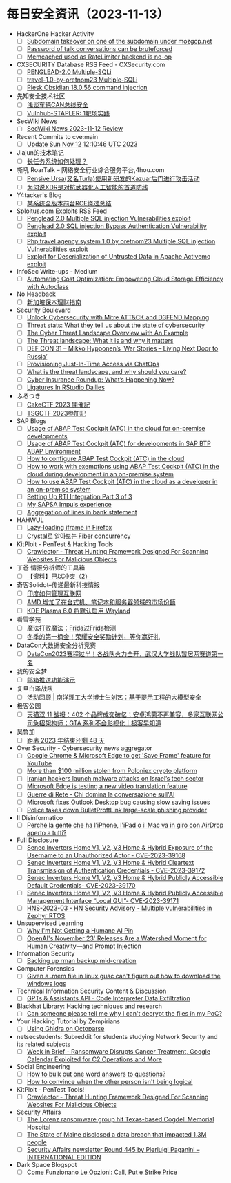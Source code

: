 # 每日安全资讯（2023-11-13）

- HackerOne Hacker Activity
  - [ ] [Subdomain takeover on one of the subdomain under mozgcp.net](https://hackerone.com/reports/2190380)
  - [ ] [Password of talk conversations can be bruteforced](https://hackerone.com/reports/2094473)
  - [ ] [Memcached used as RateLimiter backend is no-op](https://hackerone.com/reports/2110945)
- CXSECURITY Database RSS Feed - CXSecurity.com
  - [ ] [PENGLEAD-2.0 Multiple-SQLi](https://cxsecurity.com/issue/WLB-2023110012)
  - [ ] [travel-1.0-by-oretnom23 Multiple-SQLi](https://cxsecurity.com/issue/WLB-2023110011)
  - [ ] [Plesk Obsidian 18.0.56 command injecrion](https://cxsecurity.com/issue/WLB-2023110010)
- 先知安全技术社区
  - [ ] [浅谈车辆CAN总线安全](https://xz.aliyun.com/t/13028)
  - [ ] [Vulnhub-STAPLER: 1靶场实践](https://xz.aliyun.com/t/13027)
- SecWiki News
  - [ ] [SecWiki News 2023-11-12 Review](http://www.sec-wiki.com/?2023-11-12)
- Recent Commits to cve:main
  - [ ] [Update Sun Nov 12 12:10:46 UTC 2023](https://github.com/trickest/cve/commit/88df88cb2d31c79dc53c8c24c829f292df27f139)
- Jiajun的技术笔记
  - [ ] [长任务系统如何处理？](https://jiajunhuang.com/articles/2023_11_12-long_running_task.md.html)
- 嘶吼 RoarTalk – 网络安全行业综合服务平台,4hou.com
  - [ ] [Pensive Ursa(又名Turla)使用新研发的Kazuar后门进行攻击活动](https://www.4hou.com/posts/5wvx)
  - [ ] [为何说XDR是对抗武器化人工智能的首道防线](https://www.4hou.com/posts/8zyl)
- Y4tacker's Blog
  - [ ] [某系统全版本前台RCE绕过总结](https://y4tacker.github.io/2023/11/12/year/2023/11/%E6%9F%90%E7%B3%BB%E7%BB%9F%E5%85%A8%E7%89%88%E6%9C%AC%E5%89%8D%E5%8F%B0RCE%E7%BB%95%E8%BF%87%E6%80%BB%E7%BB%93/)
- Sploitus.com Exploits RSS Feed
  - [ ] [Penglead  2.0 Multiple SQL injection Vulnerabilities exploit](https://sploitus.com/exploit?id=1337DAY-ID-39141&utm_source=rss&utm_medium=rss)
  - [ ] [Penglead 2.0 SQL injection Bypass Authentication Vulnerability exploit](https://sploitus.com/exploit?id=1337DAY-ID-39140&utm_source=rss&utm_medium=rss)
  - [ ] [Php travel agency system 1.0 by oretnom23 Multiple SQL injection Vulnerabilities exploit](https://sploitus.com/exploit?id=1337DAY-ID-39142&utm_source=rss&utm_medium=rss)
  - [ ] [Exploit for Deserialization of Untrusted Data in Apache Activemq exploit](https://sploitus.com/exploit?id=262C6173-6C7E-593E-A599-8E2415B89755&utm_source=rss&utm_medium=rss)
- InfoSec Write-ups - Medium
  - [ ] [Automating Cost Optimization: Empowering Cloud Storage Efficiency with Autoclass](https://infosecwriteups.com/automating-cost-optimization-empowering-cloud-storage-efficiency-with-autoclass-136cfa8709c1?source=rss----7b722bfd1b8d---4)
- No Headback
  - [ ] [新加坡保本理财指南](http://xargin.com/invest-in-cash-fund/)
- Security Boulevard
  - [ ] [Unlock Cybersecurity with Mitre ATT&CK and D3FEND Mapping](https://securityboulevard.com/2023/11/unlock-cybersecurity-with-mitre-attck-and-d3fend-mapping/)
  - [ ] [Threat stats: What they tell us about the state of cybersecurity](https://securityboulevard.com/2023/11/threat-stats-what-they-tell-us-about-the-state-of-cybersecurity/)
  - [ ] [The Cyber Threat Landscape Overview with An Example](https://securityboulevard.com/2023/11/the-cyber-threat-landscape-overview-with-an-example/)
  - [ ] [The Threat landscape: What it is and why it matters](https://securityboulevard.com/2023/11/the-threat-landscape-what-it-is-and-why-it-matters/)
  - [ ] [DEF CON 31 – Mikko Hypponen’s ‘War Stories – Living Next Door to Russia’](https://securityboulevard.com/2023/11/def-con-31-mikko-hypponens-war-stories-living-next-door-to-russia/)
  - [ ] [Provisioning Just-In-Time Access via ChatOps](https://securityboulevard.com/2023/11/provisioning-just-in-time-access-via-chatops/)
  - [ ] [What is the threat landscape, and why should you care?](https://securityboulevard.com/2023/11/what-is-the-threat-landscape-and-why-should-you-care/)
  - [ ] [Cyber Insurance Roundup: What’s Happening Now?](https://securityboulevard.com/2023/11/cyber-insurance-roundup-whats-happening-now/)
  - [ ] [Ligatures In RStudio Dailies](https://securityboulevard.com/2023/11/ligatures-in-rstudio-dailies/)
- ふるつき
  - [ ] [CakeCTF 2023 開催記](https://furutsuki.hatenablog.com/entry/2023/11/12/200529)
  - [ ] [TSGCTF 2023参加記](https://furutsuki.hatenablog.com/entry/2023/11/12/121722)
- SAP Blogs
  - [ ] [Usage of ABAP Test Cockpit (ATC) in the cloud for on-premise developments](https://blogs.sap.com/2023/11/12/usage-of-abap-test-cockpit-atc-in-the-cloud-for-on-premise-developments/)
  - [ ] [Usage of ABAP Test Cockpit (ATC) for developments in SAP BTP ABAP Environment](https://blogs.sap.com/2023/11/12/usage-of-abap-test-cockpit-atc-for-developments-in-sap-btp-abap-environment/)
  - [ ] [How to configure ABAP Test Cockpit (ATC) in the cloud](https://blogs.sap.com/2023/11/12/how-to-configure-abap-test-cockpit-atc-in-the-cloud/)
  - [ ] [How to work with exemptions using ABAP Test Cockpit (ATC) in the cloud during development in an on-premise system](https://blogs.sap.com/2023/11/12/how-to-work-with-exemptions-using-abap-test-cockpit-atc-in-the-cloud-during-development-in-an-on-premise-system/)
  - [ ] [How to use ABAP Test Cockpit (ATC) in the cloud as a developer in an on-premise system](https://blogs.sap.com/2023/11/12/how-to-use-abap-test-cockpit-atc-in-the-cloud-as-a-developer-in-an-on-premise-system/)
  - [ ] [Setting Up RTI Integration Part 3 of 3](https://blogs.sap.com/2023/11/12/setting-up-rti-integration-part-3-of-3/)
  - [ ] [My SAPSA Impuls experience](https://blogs.sap.com/2023/11/12/my-sapsa-impuls-experience/)
  - [ ] [Aggregation of lines in bank statement](https://blogs.sap.com/2023/11/12/aggregation-of-lines-in-bank-statement/)
- HAHWUL
  - [ ] [Lazy-loading iframe in Firefox](https://www.hahwul.com/2023/11/12/iframe-lazyloading-in-firefox/)
  - [ ] [Crystal로 알아보는 Fiber concurrency](https://www.hahwul.com/2023/11/12/fiber-concurrency/)
- KitPloit - PenTest & Hacking Tools
  - [ ] [Crawlector - Threat Hunting Framework Designed For Scanning Websites For Malicious Objects](http://www.kitploit.com/2023/11/crawlector-threat-hunting-framework.html)
- 丁爸 情报分析师的工具箱
  - [ ] [【资料】巴以冲突（2）](https://mp.weixin.qq.com/s?__biz=MzI2MTE0NTE3Mw==&mid=2651140546&idx=1&sn=b4d55105a75f0a819e529003e4363cd2&chksm=f1af46f8c6d8cfee4b857059df0ff64e40df590d2f3e19fc1d60f736740197f1981b8a004f15&scene=58&subscene=0#rd)
- 奇客Solidot–传递最新科技情报
  - [ ] [印度如何管理互联网](https://www.solidot.org/story?sid=76601)
  - [ ] [AMD 增加了在台式机、笔记本和服务器领域的市场份额](https://www.solidot.org/story?sid=76600)
  - [ ] [KDE Plasma 6.0 将默认启用 Wayland](https://www.solidot.org/story?sid=76599)
- 看雪学苑
  - [ ] [魔法打败魔法：Frida过Frida检测](https://mp.weixin.qq.com/s?__biz=MjM5NTc2MDYxMw==&mid=2458528184&idx=1&sn=5401d91e3db4b11b8b81ee7ef1a5820d&chksm=b18d193286fa9024c1003fca249697910ff26af68241252b7e8b0afa120cc14cfbe2c9e3b04c&scene=58&subscene=0#rd)
  - [ ] [冬季的第一桶金！荣耀安全奖励计划，等你赢好礼](https://mp.weixin.qq.com/s?__biz=MjM5NTc2MDYxMw==&mid=2458528184&idx=2&sn=c1bcbfebd9528dc2b380c86b8718385d&chksm=b18d193286fa90240c0d8a32eb52063c6778b95ff5df10bbc36262162d0f126be81f12e3105e&scene=58&subscene=0#rd)
- DataCon大数据安全分析竞赛
  - [ ] [DataCon2023赛程过半！各战队火力全开，武汉大学战队暂居两赛道第一名](https://mp.weixin.qq.com/s?__biz=MzU5Njg1NzMyNw==&mid=2247487556&idx=1&sn=3242dec73aed81532a78812bc9d0fa78&chksm=fe5d08c4c92a81d2bdbd194d77641f56f9e85519a2f0fc1344d6fbaf60d49c8bcc82acff1193&scene=58&subscene=0#rd)
- 我的安全梦
  - [ ] [邮箱推送功能演示](https://mp.weixin.qq.com/s?__biz=MzU3NDY1NTYyOQ==&mid=2247485797&idx=1&sn=e35fc1652b3eb4537c5c9c04a40b231a&chksm=fd2e5487ca59dd910c8161d7c0d6843213a37c04de8eeff895059c53d1eba6c3e03b56449497&scene=58&subscene=0#rd)
- 复旦白泽战队
  - [ ] [活动回顾 | 南洋理工大学博士生刘艺：基于提示工程的大模型安全](https://mp.weixin.qq.com/s?__biz=MzU4NzUxOTI0OQ==&mid=2247487886&idx=1&sn=72ce9d0b2d5151f0b025aa11a1c8c8e5&chksm=fdeb95f0ca9c1ce6780edd107c19a7607e34abebd83db35a300d2b87312c40e8bbd7881f284e&scene=58&subscene=0#rd)
- 极客公园
  - [ ] [天猫双 11 战报：402 个品牌成交破亿；安卓鸿蒙不再兼容，多家互联网公司急招架构师；GTA 系列不会影视化｜极客早知道](https://mp.weixin.qq.com/s?__biz=MTMwNDMwODQ0MQ==&mid=2653021190&idx=1&sn=672dbb6a173a4841616eb636ba461fab&chksm=7e5499b0492310a6ff18478a8c7497f193f3f5eeb94a720de010ee97bc971c55c3870e7a6bba&scene=58&subscene=0#rd)
- 吴鲁加
  - [ ] [距离 2023 年结束还剩 48 天](https://mp.weixin.qq.com/s?__biz=Mzg5NDY4ODM1MA==&mid=2247484543&idx=1&sn=358fa2fa6a76023845755c668ab2572b&chksm=c01a894ef76d0058fef31e8757b43c86fddb480cca0d5e2167cae13f7a5a63db72b3623555a6&scene=58&subscene=0#rd)
- Over Security - Cybersecurity news aggregator
  - [ ] [Google Chrome & Microsoft Edge to get 'Save Frame' feature for YouTube](https://www.bleepingcomputer.com/news/google/google-chrome-and-microsoft-edge-to-get-save-frame-feature-for-youtube/)
  - [ ] [More than $100 million stolen from Poloniex crypto platform](https://therecord.media/poloniex-cryptocurrency-platform-millions-stolen)
  - [ ] [Iranian hackers launch malware attacks on Israel’s tech sector](https://www.bleepingcomputer.com/news/security/iranian-hackers-launch-malware-attacks-on-israels-tech-sector/)
  - [ ] [Microsoft Edge is testing a new video translation feature](https://www.bleepingcomputer.com/news/microsoft/microsoft-edge-is-testing-a-new-video-translation-feature/)
  - [ ] [Guerre di Rete - Chi domina la conversazione sull'AI](https://guerredirete.substack.com/p/guerre-di-rete-chi-domina-la-conversazione)
  - [ ] [Microsoft fixes Outlook Desktop bug causing slow saving issues](https://www.bleepingcomputer.com/news/microsoft/microsoft-fixes-outlook-desktop-bug-causing-slow-saving-issues/)
  - [ ] [Police takes down BulletProftLink large-scale phishing provider](https://www.bleepingcomputer.com/news/security/police-takes-down-bulletproftlink-large-scale-phishing-provider/)
- Il Disinformatico
  - [ ] [Perché la gente che ha l’iPhone, l'iPad o il Mac va in giro con AirDrop aperto a tutti?](http://attivissimo.blogspot.com/2023/11/perche-la-gente-che-ha-liphone-lipad-o.html)
- Full Disclosure
  - [ ] [Senec Inverters Home V1, V2,	V3 Home & Hybrid Exposure of the Username to an Unauthorized Actor	- CVE-2023-39168](https://seclists.org/fulldisclosure/2023/Nov/5)
  - [ ] [Senec Inverters Home V1, V2,	V3 Home & Hybrid Cleartext Transmission of Authentication	Credentials - CVE-2023-39172](https://seclists.org/fulldisclosure/2023/Nov/4)
  - [ ] [Senec Inverters Home V1, V2,	V3 Home & Hybrid Publicly Accessible Default Credentials-	CVE-2023-39170](https://seclists.org/fulldisclosure/2023/Nov/3)
  - [ ] [Senec Inverters Home V1, V2, V3 Home & Hybrid Publicly Accessible Management Interface “Local GUI”- CVE-2023-39171](https://seclists.org/fulldisclosure/2023/Nov/2)
  - [ ] [HNS-2023-03 - HN Security Advisory - Multiple vulnerabilities in Zephyr RTOS](https://seclists.org/fulldisclosure/2023/Nov/1)
- Unsupervised Learning
  - [ ] [Why I'm Not Getting a Humane AI Pin](https://danielmiessler.com/p/im-not-getting-humane-ai-pin)
  - [ ] [OpenAI's November 23' Releases Are a Watershed Moment for Human Creativity—and Prompt Injection](https://danielmiessler.com/p/ai-agents-api-calling-prompt-injection)
- Information Security
  - [ ] [Backing up rman backup mid-creation](https://www.reddit.com/r/Information_Security/comments/17t8kos/backing_up_rman_backup_midcreation/)
- Computer Forensics
  - [ ] [Given a .mem file in linux guac can't figure out how to download the windows logs](https://www.reddit.com/r/computerforensics/comments/17tcnaj/given_a_mem_file_in_linux_guac_cant_figure_out/)
- Technical Information Security Content & Discussion
  - [ ] [GPTs & Assistants API - Code Interpreter Data Exfiltration](https://www.reddit.com/r/netsec/comments/17they7/gpts_assistants_api_code_interpreter_data/)
- Blackhat Library: Hacking techniques and research
  - [ ] [Can someone please tell me why I can't decrypt the files in my PoC?](https://www.reddit.com/r/blackhat/comments/17tu5a7/can_someone_please_tell_me_why_i_cant_decrypt_the/)
- Your Hacking Tutorial by Zempirians
  - [ ] [Using Ghidra on Octoparse](https://www.reddit.com/r/HowToHack/comments/17tfzj9/using_ghidra_on_octoparse/)
- netsecstudents: Subreddit for students studying Network Security and its related subjects
  - [ ] [Week in Brief - Ransomware Disrupts Cancer Treatment, Google Calendar Exploited for C2 Operations and More](https://www.reddit.com/r/netsecstudents/comments/17tsy8x/week_in_brief_ransomware_disrupts_cancer/)
- Social Engineering
  - [ ] [How to bulk out one word answers to questions?](https://www.reddit.com/r/SocialEngineering/comments/17txhih/how_to_bulk_out_one_word_answers_to_questions/)
  - [ ] [How to convince when the other person isn't being logical](https://www.reddit.com/r/SocialEngineering/comments/17tg3xx/how_to_convince_when_the_other_person_isnt_being/)
- KitPloit - PenTest Tools!
  - [ ] [Crawlector - Threat Hunting Framework Designed For Scanning Websites For Malicious Objects](http://www.kitploit.com/2023/11/crawlector-threat-hunting-framework.html)
- Security Affairs
  - [ ] [The Lorenz ransomware group hit Texas-based Cogdell Memorial Hospital](https://securityaffairs.com/154101/data-breach/the-lorenz-ransomware-group-hit-texas-based-cogdell-memorial-hospital.html)
  - [ ] [The State of Maine disclosed a data breach that impacted 1.3M people](https://securityaffairs.com/154066/data-breach/state-of-maine-data-breach.html)
  - [ ] [Security Affairs newsletter Round 445 by Pierluigi Paganini – INTERNATIONAL EDITION](https://securityaffairs.com/154056/breaking-news/security-affairs-newsletter-round-445-by-pierluigi-paganini-international-edition.html)
- Dark Space Blogspot
  - [ ] [Come Funzionano Le Opzioni: Call, Put e Strike Price](http://darkwhite666.blogspot.com/2023/11/come-funzionano-le-opzioni-call-put-e.html)
